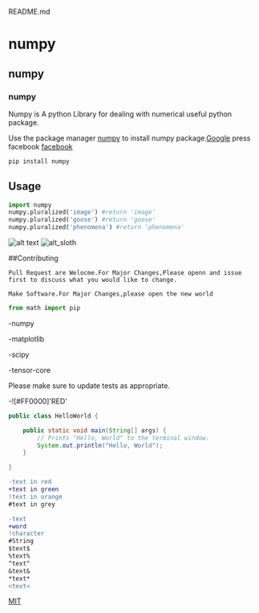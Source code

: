 README.md

# numpy

## numpy
 
### numpy

Numpy is A python Library for dealing with numerical useful python package.

Use the package manager  [numpy](https://pip.pypa.io/en/stable/)
to install numpy package.[Google](google.com)
press facebook
[facebook](www.facebook.com)
[]()

```bash
pip install numpy
```

## Usage

```python
import numpy
numpy.pluralized('image') #return 'image'
numpy.pluralized('goose') #return 'goose'
numpy.pluralized('phenomena') #return 'phenomena'
```

![alt text](http://www.stellaandchewys.com/wp-content/uploads/maplechristmas.jpg)
![alt_sloth](https://static01.nyt.com/images/2014/01/28/science/28SlOT_SPAN/28SLOT-jumbp.jpg)

##Contributing

```
Pull Request are Welocme.For Major Changes,Please openn and issue first to discuss what you would like to change.
```

```
Make Software.For Major Changes,please open the new world
```

```python
from math import pip
```

-numpy

-matplotlib

-scipy

-tensor-core

Please make sure to update tests as appropriate.

-![#FF0000]'RED'
```java
public class HelloWorld {

    public static void main(String[] args) {
        // Prints "Hello, World" to the terminal window.
        System.out.println("Hello, World");
    }

}
```

```diff
-text in red
+text in green
!text in orange
#text in grey
```

```diff
-text
+word
!character
#String
$text$
%text%
^text^
&text&
*text*
<text<
```

[MIT](https://choosealicense.com/licenses/mit/)
